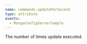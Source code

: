 ```yaml
---
name: commands.updatePerSecond
type: attribute
events:
  - MongoConfigServerSample
---
```


The number of times update executed.